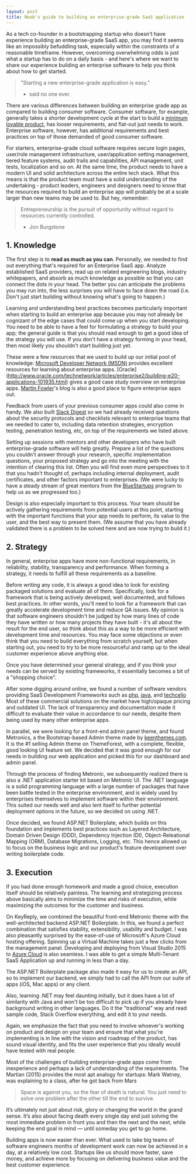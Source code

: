 ```yaml
---
layout: post
title: Noob's guide to building an enterprise-grade SaaS application
---
```


As a tech co-founder in a bootstrapping startup who doesn't have experience building an enterprise-grade SaaS app, you may find it seems like an impossibly befuddling task, especially within the constraints of a reasonable timeframe. However, overcoming overwhelming odds is just what a startup has to do on a daily basis - and here's where we want to share our experience building an enterprise software to help you think about how to get started.

> "Starting a new enterprise-grade application is easy."
> - said no one ever.

There are various differences between building an enterprise grade app as compared to building consumer software. Consumer software, for example, generally takes a shorter development cycle at the start to build a [minimum lovable product](https://medium.com/the-happy-startup-school/beyond-mvp-10-steps-to-make-your-product-minimum-loveable-51800164ae0c#.54ggarj2d), has looser requirements, and flat-out just needs to work. Enterprise software, however, has additional requirements and best practices on top of those demanded of good consumer software.

For starters, enterprise-grade cloud software requires secure login pages, user/role management infrastructure, user/application setting management, tiered feature systems, audit trails and capabilities, API management, unit tests, localization and so on. At the same time, the product needs to have a modern UI and solid architecture across the entire tech stack. What this means is that the product team must have a solid understanding of the undertaking - product leaders, engineers and designers need to know that the resources required to build an enterprise app will probably be at a scale larger than new teams may be used to. But hey, remember:

> Entrepreneurship is the pursuit of opportunity without regard to resources currently controlled.
> - Jon Burgstone

## 1. Knowledge
The first step is to **read as much as you can**. Personally, we needed to find out everything that's required for an Enterprise SaaS app. Analyze established SaaS providers, read up on related engineering blogs, industry whitepapers, and absorb as much knowledge as possible so that you can connect the dots in your head. The better you can anticipate the problems you may run into, the less surprises you will have to face down the road (i.e. Don't just start building without knowing what's going to happen.) 

Learning and understanding best practices becomes particularly important when starting to build an enterprise app because you may not already be cognizant of the edge cases that could come up when you start developing. You need to be able to have a feel for formulating a strategy to build your app; the general guide is that you should read enough to get a good idea of the strategy you will use. If you don't have a strategy forming in your head, then most likely you shouldn't start building just yet.

These were a few resources that we used to build up our initial pool of knowledge:
[Microsoft Developer Network (MSDN)](https://msdn.microsoft.com/en-us/library/aa267045.aspx) provides excellent resources for learning about enterprise apps. 
[Oracle] (http://www.oracle.com/technetwork/articles/enterprise2/building-e20-applications-101935.html) gives a good case study overview on enterprise apps.
[Martin Fowler](http://martinfowler.com/books/eaa.html)'s blog is also a good place to figure enterprise apps out.

Feedback from users of your previous consumer apps could also come in handy. We also built [Slack Digest](https://slackdigest.com) so we had already received questions about the security protocols and checklists relevant to enterprise teams that we needed to cater to, including data retention strategies, encryption testing, penetration testing, etc, on top of the requirements we listed above.

Setting up sessions with mentors and other developers who have built enterprise-grade software will help greatly. Prepare a list of the questions you couldn't answer through your research, specific implementation questions, your proposed strategy and go into the meeting with the intention of clearing this list. Often you will find even more perspectives to it that you hadn't thought of, perhaps including internal deployment, audit certificates, and other factors important to enterprises. (We were lucky to have a steady stream of great mentors from the [BlueStartups](http://bluestartups.com/) program to help us as we progressed too.)

Design is also especially important to this process. Your team should be actively gathering requirements from potential users at this point, starting with the important functions that your app needs to perform, its value to the user, and the best way to present them. (We assume that you have already validated there is a problem to be solved here and are now trying to build it.)

## 2. Strategy
In general, enterprise apps have more non-functional requirements, in reliability, stability, transparency and performance. When forming a strategy, it needs to fulfill all these requirements as a baseline.

Before writing any code, it is always a good idea to look for existing packaged solutions and evaluate all of them. Specifically, look for a framework that is being actively developed, well documented, and follows best practices. In other words, you'll need to look for a framework that can greatly accelerate development time and reduce QA issues. My opinion is that software engineers shouldn't be judged by how many lines of code they have written or how many projects they have built - it's all about the result for the end user, so think about this as a way to be more efficient with development time and resources. You may face some objections or even think that you need to build everything from scratch yourself, but when starting out, you need to try to be more resourceful and ramp up to the ideal customer experience above anything else.

Once you have determined your general strategy, and if you think your needs can be served by existing frameworks, it essentially becomes a bit of a "shopping choice".

After some digging around online, we found a number of software vendors providing SaaS Development Frameworks such as [php](http://www.innomatic.io/), [java](http://www.athenasource.org/java/), and [techcello](http://www.techcello.com/product/overview) Most of these commercial solutions on the market have high/opaque pricing and outdated UI. The lack of transparency and documentation made it difficult to evaluate their value in accordance to our needs, despite them being used by many other enterprise apps. 

In parallel, we were looking for a front-end admin panel theme, and found Metronics, a the Bootstrap-based Admin theme made by [keenthemes.com](http://www.keenthemes.com). It is the #1 selling Admin theme on ThemeForest, with a complete, flexible, good looking UI feature set. We decided that it was good enough for our needs in building our web application and picked this for our dashboard and admin panel.

Through the process of finding Metronic, we subsequently realized there is also a .NET application starter kit based on Metronic UI. The .NET language is a solid programming language with a large number of packages that have been battle tested in the enterprise environment, and is widely used by enterprises themselves to implement software within their environment. This suited our needs well and also lent itself to further potential deployment options in the future, so we decided on using .NET.

Once decided, we found ASP.NET Boilerplate, which builds on this foundation and implements best practices such as Layered Architecture, Domain Driven Design (DDD), Dependency Injection (DI), Object-Releational Mapping (ORM), Database Migrations, Logging, etc. This hence allowed us to focus on the business logic and our product's feature development over writing boilerplate code.

## 3. Execution
If you had done enough homework and made a good choice, execution itself should be relatively painless. The learning and strategizing process above basically aims to minimize the time and risks of execution, while maximizing the outcomes for the customer and business.

On KeyReply, we combined the beautiful front-end Metronic theme with the well-architected backend ASP.NET Boilerplate. In this, we found a perfect combination that satisfies stability, extensibility, usability and budget. I was also pleasantly surprised by the ease-of-use of Microsoft's Azure Cloud hosting offering. Spinning up a Virtual Machine takes just a few clicks from the management panel. Developing and deploying from Visual Studio 2015 to [Azure Cloud](http://azure.microsoft.com) is also seamless. I was able to get a simple Multi-Tenant SaaS Application up and running in less than a day.

The ASP.NET Boilerplate package also made it easy for us to create an API, so to implement our backend, we simply had to call the API from our suite of apps (iOS, Mac apps) or any client.

Also, learning .NET may feel daunting initially, but it does have a lot of similarity with Java and won't be too difficult to pick up if you already have background writing in other languages. Do it the "traditional" way and read sample code, Stack Overflow everything, and edit it to your needs.

Again, we emphasize the fact that you need to involve whoever's working on product and design on your team and ensure that what you're implementing is in line with the vision and roadmap of the product, has sound visual identity, and fits the user experience that you ideally would have tested with real people.

Most of the challenges of building enterprise-grade apps come from inexperience and perhaps a lack of understanding of the requirements. The Martian (2015) provides the most apt analogy for startups: Mark Watney, was explaining to a class, after he got back from Mars
> Space is against you, so the fear of death is natural. You just need to solve one problem after the other till the end to survive.

It’s ultimately not just about risk, glory or changing the world in the grand sense. It’s also about facing death every single day and just solving the most immediate problem in front you and then the next and the next, while keeping the end goal in mind — until someday you get to go home.

Building apps is now easier than ever. What used to take big teams of software engineers months of development work can now be achieved in a day, at a relatively low cost. Startups like us should move faster, save money, and achieve more by focusing on delivering business value and the best customer experience.